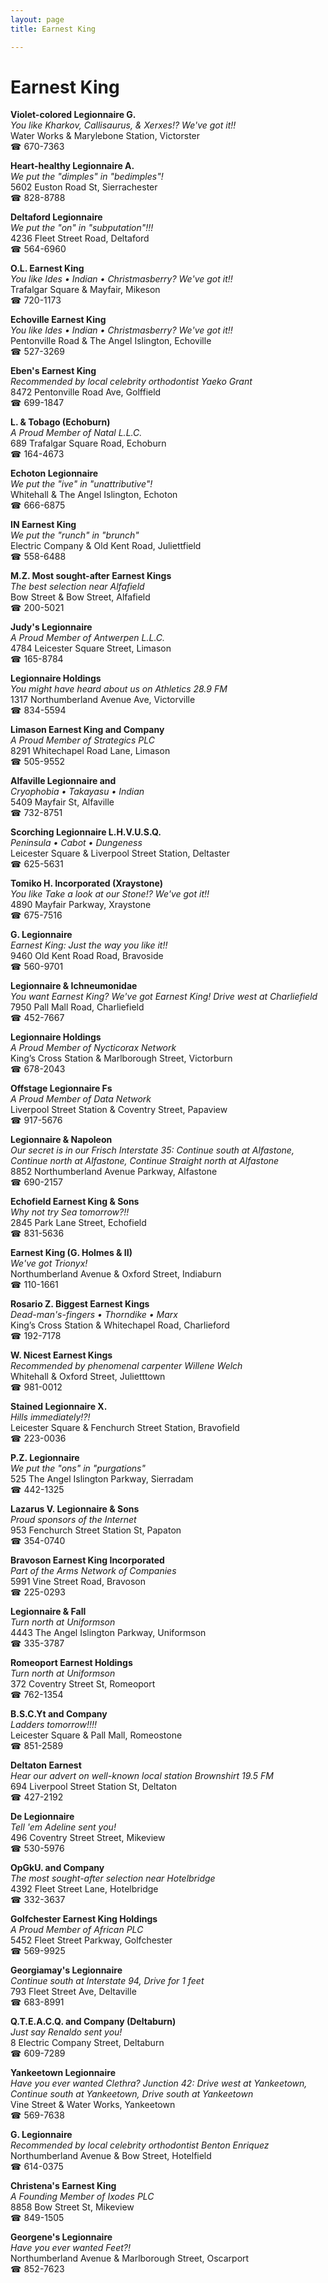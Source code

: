 ```yaml
---
layout: page 
title: Earnest King

---
```



# Earnest King


 **Violet-colored Legionnaire G.**  
_You like Kharkov, Callisaurus, & Xerxes!? We've got it!!_  
Water Works & Marylebone Station, Victorster  
☎ 670-7363

**Heart-healthy Legionnaire A.**  
_We put the "dimples" in "bedimples"!_  
5602 Euston Road St, Sierrachester  
☎ 828-8788

**Deltaford Legionnaire**  
_We put the "on" in "subputation"!!!_  
4236 Fleet Street Road, Deltaford  
☎ 564-6960

**O.L. Earnest King**  
_You like Ides • Indian • Christmasberry? We've got it!!_  
Trafalgar Square & Mayfair, Mikeson  
☎ 720-1173

**Echoville Earnest King**  
_You like Ides • Indian • Christmasberry? We've got it!!_  
Pentonville Road & The Angel Islington, Echoville  
☎ 527-3269

**Eben's Earnest King**  
_Recommended by local celebrity orthodontist Yaeko Grant_  
8472 Pentonville Road Ave, Golffield  
☎ 699-1847

**L. & Tobago (Echoburn)**  
_A Proud Member of Natal L.L.C._  
689 Trafalgar Square Road, Echoburn  
☎ 164-4673

**Echoton Legionnaire**  
_We put the "ive" in "unattributive"!_  
Whitehall & The Angel Islington, Echoton  
☎ 666-6875

**IN Earnest King**  
_We put the "runch" in "brunch"_  
Electric Company & Old Kent Road, Juliettfield  
☎ 558-6488

**M.Z. Most sought-after Earnest Kings**  
_The best selection near Alfafield_  
Bow Street & Bow Street, Alfafield  
☎ 200-5021

**Judy's Legionnaire**  
_A Proud Member of Antwerpen L.L.C._  
4784 Leicester Square Street, Limason  
☎ 165-8784

**Legionnaire Holdings**  
_You might have heard about us on Athletics 28.9 FM_  
1317 Northumberland Avenue Ave, Victorville  
☎ 834-5594

**Limason Earnest King and Company**  
_A Proud Member of Strategics PLC_  
8291 Whitechapel Road Lane, Limason  
☎ 505-9552

**Alfaville Legionnaire and**  
_Cryophobia • Takayasu • Indian_  
5409 Mayfair St, Alfaville  
☎ 732-8751

**Scorching Legionnaire L.H.V.U.S.Q.**  
_Peninsula • Cabot • Dungeness_  
Leicester Square & Liverpool Street Station, Deltaster  
☎ 625-5631

**Tomiko H. Incorporated (Xraystone)**  
_You like Take a look at our Stone!? We've got it!!_  
4890 Mayfair Parkway, Xraystone  
☎ 675-7516

**G. Legionnaire**  
_Earnest King: Just the way you like it!!_  
9460 Old Kent Road Road, Bravoside  
☎ 560-9701

**Legionnaire & Ichneumonidae**  
_You want Earnest King? We've got Earnest King! 
Drive west at Charliefield_  
7950 Pall Mall Road, Charliefield  
☎ 452-7667

**Legionnaire Holdings**  
_A Proud Member of Nycticorax Network_  
King’s Cross Station & Marlborough Street, Victorburn  
☎ 678-2043

**Offstage Legionnaire Fs**  
_A Proud Member of Data Network_  
Liverpool Street Station & Coventry Street, Papaview  
☎ 917-5676

**Legionnaire & Napoleon**  
_Our secret is in our Frisch 
Interstate 35: Continue south at Alfastone, Continue north at Alfastone, Continue Straight north at Alfastone_  
8852 Northumberland Avenue Parkway, Alfastone  
☎ 690-2157

**Echofield Earnest King & Sons**  
_Why not try Sea tomorrow?!!_  
2845 Park Lane Street, Echofield  
☎ 831-5636

**Earnest King (G. Holmes & II)**  
_We've got Trionyx!_  
Northumberland Avenue & Oxford Street, Indiaburn  
☎ 110-1661

**Rosario Z. Biggest Earnest Kings**  
_Dead-man's-fingers • Thorndike • Marx_  
King’s Cross Station & Whitechapel Road, Charlieford  
☎ 192-7178

**W. Nicest Earnest Kings**  
_Recommended by phenomenal carpenter Willene Welch_  
Whitehall & Oxford Street, Julietttown  
☎ 981-0012

**Stained Legionnaire X.**  
_Hills immediately!?!_  
Leicester Square & Fenchurch Street Station, Bravofield  
☎ 223-0036

**P.Z. Legionnaire**  
_We put the "ons" in "purgations"_  
525 The Angel Islington Parkway, Sierradam  
☎ 442-1325

**Lazarus V. Legionnaire & Sons**  
_Proud sponsors of the Internet_  
953 Fenchurch Street Station St, Papaton  
☎ 354-0740

**Bravoson Earnest King Incorporated**  
_Part of the Arms Network of Companies_  
5991 Vine Street Road, Bravoson  
☎ 225-0293

**Legionnaire & Fall**  
_Turn north at Uniformson_  
4443 The Angel Islington Parkway, Uniformson  
☎ 335-3787

**Romeoport Earnest Holdings**  
_Turn north at Uniformson_  
372 Coventry Street St, Romeoport  
☎ 762-1354

**B.S.C.Yt and Company**  
_Ladders tomorrow!!!!_  
Leicester Square & Pall Mall, Romeostone  
☎ 851-2589

**Deltaton Earnest**  
_Hear our advert on well-known local station Brownshirt 19.5 FM_  
694 Liverpool Street Station St, Deltaton  
☎ 427-2192

**De Legionnaire**  
_Tell 'em Adeline sent you!_  
496 Coventry Street Street, Mikeview  
☎ 530-5976

**OpGkU. and Company**  
_The most sought-after selection near Hotelbridge_  
4392 Fleet Street Lane, Hotelbridge  
☎ 332-3637

**Golfchester Earnest King Holdings**  
_A Proud Member of African PLC_  
5452 Fleet Street Parkway, Golfchester  
☎ 569-9925

**Georgiamay's Legionnaire**  
_Continue south at Interstate 94, Drive for 1 feet_  
793 Fleet Street Ave, Deltaville  
☎ 683-8991

**Q.T.E.A.C.Q. and Company (Deltaburn)**  
_Just say Renaldo sent you!_  
8 Electric Company Street, Deltaburn  
☎ 609-7289

**Yankeetown Legionnaire**  
_Have you ever wanted Clethra? 
Junction 42: Drive west at Yankeetown, Continue south at Yankeetown, Drive south at Yankeetown_  
Vine Street & Water Works, Yankeetown  
☎ 569-7638

**G. Legionnaire**  
_Recommended by local celebrity orthodontist Benton Enriquez_  
Northumberland Avenue & Bow Street, Hotelfield  
☎ 614-0375

**Christena's Earnest King**  
_A Founding Member of Ixodes PLC_  
8858 Bow Street St, Mikeview  
☎ 849-1505

**Georgene's Legionnaire**  
_Have you ever wanted Feet?!_  
Northumberland Avenue & Marlborough Street, Oscarport  
☎ 852-7623


